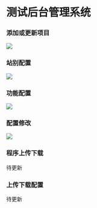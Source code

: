 # 测试后台管理系统

### 添加或更新项目

![](C:\Users\CH190006\Desktop\Test\html\程序配置\HOME.png)



### 站别配置

![](C:\Users\CH190006\Desktop\Test\html\程序配置\st.png)



### 功能配置

![](C:\Users\CH190006\Desktop\Test\html\程序配置\inset.png)

### 配置修改

![](C:\Users\CH190006\Desktop\Test\html\程序配置\update.png)



### 程序上传下载

待更新

### 上传下载配置

待更新



